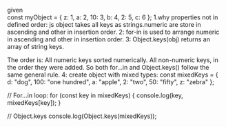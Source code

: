  given  
 const myObject = {
  z: 1,
  a: 2,
  10: 3,
  b: 4,
  2: 5,
  c: 6
};
1.why properties not in defined order:
js object takes all keys as strings.numeric are store in ascending and other in insertion order.
2:
for-in is used to arrange numeric in ascending and other in insertion order.
3:
Object.keys(obj) returns an array of string keys.

The order is:
All numeric keys sorted numerically.
All non-numeric keys, in the order they were added.
So both for...in and Object.keys() follow the same general rule.
4:
create object with mixed types:
const mixedKeys = {
  d: "dog",
  100: "one hundred",
  a: "apple",
  2: "two",
  50: "fifty",
  z: "zebra"
};

// For...in loop:
for (const key in mixedKeys) {
  console.log(key, mixedKeys[key]);
}

// Object.keys
console.log(Object.keys(mixedKeys));
